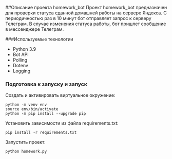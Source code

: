 ##Описание проекта homework_bot
Проект homework_bot предназначен для проверки статуса сданной домашней работы на сервере Яндекса. С периодичностью раз в 10 минут бот отправляет запрос к серверу Телеграм. В случае изменения статуса работы, бот пришлет сообщение в мессенджере Телеграм.

###Используемые технологии
- Python 3.9
- Bot API
- Polling
- Dotenv
- Logging
### Подготовка к запуску и запуск
Cоздать и активировать виртуальное окружение:
```
python -m venv env
source env/bin/activate
python -m pip install --upgrade pip
```
Установить зависимости из файла requirements.txt:
```
pip install -r requirements.txt
```
Запустить проект:
```
python homework.py
```

